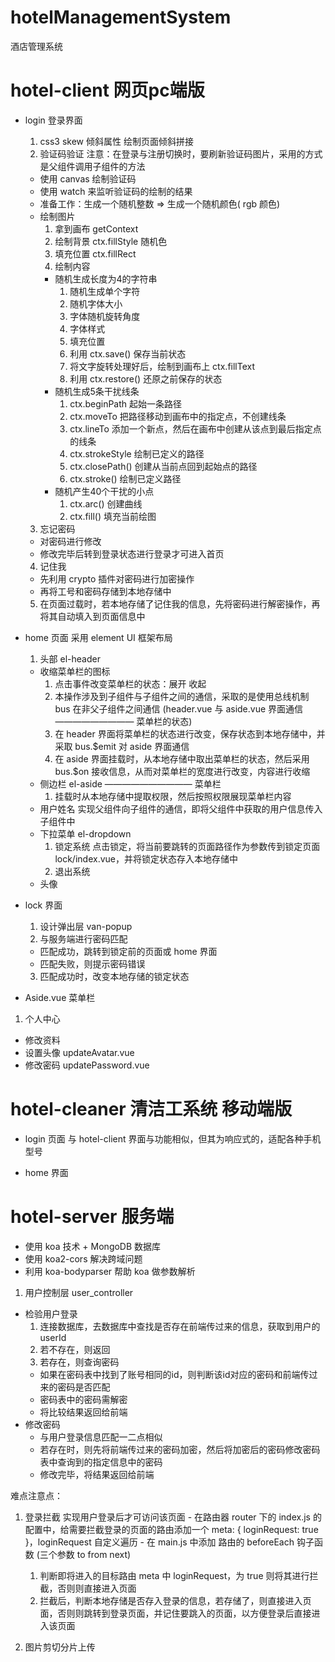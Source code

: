 # hotelManagementSystem
酒店管理系统

# hotel-client  网页pc端版

- login 登录界面
  1. css3 skew 倾斜属性
    绘制页面倾斜拼接
  2. 验证码验证  注意：在登录与注册切换时，要刷新验证码图片，采用的方式是父组件调用子组件的方法
    - 使用 canvas 绘制验证码
    - 使用 watch 来监听验证码的绘制的结果
    - 准备工作：生成一个随机整数 => 生成一个随机颜色( rgb 颜色)
    - 绘制图片
      1. 拿到画布 getContext
      2. 绘制背景 ctx.fillStyle 随机色
      3. 填充位置 ctx.fillRect
      4. 绘制内容
        - 随机生成长度为4的字符串 
          1. 随机生成单个字符
          2. 随机字体大小
          3. 字体随机旋转角度
          4. 字体样式
          5. 填充位置
          6. 利用 ctx.save() 保存当前状态
          7. 将文字旋转处理好后，绘制到画布上 ctx.fillText 
          8. 利用 ctx.restore() 还原之前保存的状态
        - 随机生成5条干扰线条
          1. ctx.beginPath 起始一条路径
          2. ctx.moveTo 把路径移动到画布中的指定点，不创建线条
          3. ctx.lineTo 添加一个新点，然后在画布中创建从该点到最后指定点的线条
          4. ctx.strokeStyle 绘制已定义的路径
          5. ctx.closePath() 创建从当前点回到起始点的路径
          6. ctx.stroke() 绘制已定义路径
        - 随机产生40个干扰的小点
          1. ctx.arc() 创建曲线
          2. ctx.fill() 填充当前绘图
  3. 忘记密码
    - 对密码进行修改
    - 修改完毕后转到登录状态进行登录才可进入首页
  4. 记住我
    - 先利用 crypto 插件对密码进行加密操作
    - 再将工号和密码存储到本地存储中
  5. 在页面过载时，若本地存储了记住我的信息，先将密码进行解密操作，再将其自动填入到页面信息中

- home 页面 采用 element UI 框架布局
  1. 头部 el-header 
    - 收缩菜单栏的图标
      1. 点击事件改变菜单栏的状态：展开 收起
      2. 本操作涉及到子组件与子组件之间的通信，采取的是使用总线机制 bus 在非父子组件之间通信 (header.vue 与 aside.vue 界面通信 ————————— 菜单栏的状态)
      3. 在 header 界面将菜单栏的状态进行改变，保存状态到本地存储中，并采取 bus.$emit 对 aside 界面通信
      4. 在 aside 界面挂载时，从本地存储中取出菜单栏的状态，然后采用 bus.$on 接收信息，从而对菜单栏的宽度进行改变，内容进行收缩
    - 侧边栏 el-aside —————————— 菜单栏
      1. 挂载时从本地存储中提取权限，然后按照权限展现菜单栏内容
    - 用户姓名
      实现父组件向子组件的通信，即将父组件中获取的用户信息传入子组件中
    - 下拉菜单 el-dropdown
      1. 锁定系统
        点击锁定，将当前要跳转的页面路径作为参数传到锁定页面 lock/index.vue，并将锁定状态存入本地存储中
      2. 退出系统
    - 头像

- lock 界面
  1. 设计弹出层 van-popup
  2. 与服务端进行密码匹配
    - 匹配成功，跳转到锁定前的页面或 home 界面
    - 匹配失败，则提示密码错误
  3. 匹配成功时，改变本地存储的锁定状态

- Aside.vue 菜单栏
1. 个人中心
  - 修改资料
  - 设置头像 updateAvatar.vue
  - 修改密码 updatePassword.vue



# hotel-cleaner 清洁工系统 移动端版

- login 页面
  与 hotel-client 界面与功能相似，但其为响应式的，适配各种手机型号

- home 界面




# hotel-server 服务端
  - 使用 koa 技术 + MongoDB 数据库
  - 使用 koa2-cors 解决跨域问题
  - 利用 koa-bodyparser 帮助 koa 做参数解析

1. 用户控制层 user_controller
  - 检验用户登录
    1. 连接数据库，去数据库中查找是否存在前端传过来的信息，获取到用户的userId
    2. 若不存在，则返回
    3. 若存在，则查询密码
      - 如果在密码表中找到了账号相同的id，则判断该id对应的密码和前端传过来的密码是否匹配
      - 密码表中的密码需解密
      - 将比较结果返回给前端
  - 修改密码
    - 与用户登录信息匹配一二点相似
    - 若存在时，则先将前端传过来的密码加密，然后将加密后的密码修改密码表中查询到的指定信息中的密码
    - 修改完毕，将结果返回给前端



难点注意点： 
  1. 登录拦截 实现用户登录后才可访问该页面
    - 在路由器 router 下的 index.js 的配置中，给需要拦截登录的页面的路由添加一个 meta: { loginRequest: true }，loginRequest 自定义遍历
    - 在 main.js 中添加 路由的 beforeEach 钩子函数 (三个参数 to from next)
      1. 判断即将进入的目标路由 meta 中 loginRequest，为 true 则将其进行拦截，否则则直接进入页面
      2. 拦截后，判断本地存储是否存入登录的信息，若存储了，则直接进入页面，否则则跳转到登录页面，并记住要跳入的页面，以方便登录后直接进入该页面

  2. 图片剪切分片上传